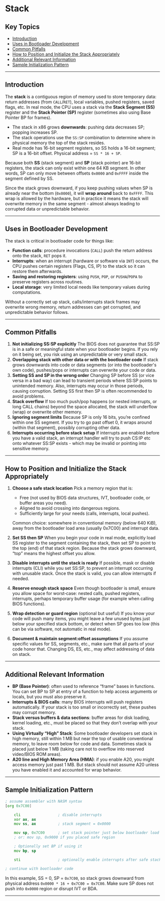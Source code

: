 # Stack

## Key Topics

+ [Introduction](#introduction)
+ [Uses in Bootloader Development](#uses-in-bootloader-development)
+ [Common Pitfalls](#common-pitfalls)
+ [How to Position and Initialize the Stack Appropriately](#how-to-position-and-initialize-the-stack-appropriately)
+ [Additional Relevant Information](#additional-relevant-information)
+ [Sample Initialization Pattern](#sample-initialization-pattern)

---

## Introduction

The **stack** is a contiguous region of memory used to store temporary data: return addresses (from `CALL`/`RET`), local variables, pushed registers, saved flags, etc. In real mode, the CPU uses a stack via the **Stack Segment (SS)** register and the **Stack Pointer (SP)** register (sometimes also using Base Pointer BP for frames).

* The stack in x86 grows **downwards**: pushing data decreases SP; popping increases SP.
* The stack operations use the `SS:SP` combination to determine where in physical memory the top of the stack resides.
* Real mode has 16-bit segment registers, so SS holds a 16-bit segment; SP is a 16-bit offset. Physical address = `SS * 16 + SP`.

Because both **SS** (stack segment) and **SP** (stack pointer) are 16-bit registers, the stack can only exist within one 64 KB segment. In other words, SP can only move between offsets `0x0000` and `0xFFFF` inside the segment defined by SS.

Since the stack grows downward, if you keep pushing values when SP is already near the bottom (`0x0000`), it will **wrap around** back to `0xFFFF`. This wrap is allowed by the hardware, but in practice it means the stack will overwrite memory in the same segment - almost always leading to corrupted data or unpredictable behavior.

---

## Uses in Bootloader Development

The stack is critical in bootloader code for things like:

* **Function calls**: procedure invocations (`CALL`) push the return address onto the stack, `RET` pops it.
* **Interrupts**: when an interrupt (hardware or software via `INT`) occurs, the CPU pushes certain registers (Flags, CS, IP) to the stack so it can restore them afterwards.
* **Saving and restoring registers**: using `PUSH`, `POP`, or `PUSHA`/`POPA` to preserve registers across routines.
* **Local storage**: very limited local needs like temporary values during computations.

Without a correctly set up stack, calls/interrupts stack frames may overwrite wrong memory, return addresses can get corrupted, and unpredictable behavior follows.

---

## Common Pitfalls

1. **Not initializing SS\:SP explicitly**
   The BIOS does not guarantee that SS\:SP is in a safe or meaningful state when your bootloader begins. If you rely on it being set, you risk using an unpredictable or very small stack.
2. **Overlapping stack with other data or with the bootloader code**
   If stack grows downwards into code or data segments (or into the bootloader's own code), pushes/pops or interrupts can overwrite your code or data.
3. **Setting SS and SP in the wrong order**
   Changing SP before SS (or vice versa in a bad way) can lead to transient periods where SS\:SP points to unintended memory. Also, interrupts may occur in those periods, causing corruption. Setting SS first then SP is often recommended to avoid problems.
4. **Stack overflow**
   If too much push/pop happens (or nested interrupts, or long CALL chains) beyond the space allocated, the stack will underflow (wrap) or overwrite other memory.
5. **Ignoring segment limits**
   Because SP is only 16 bits, you’re confined within one SS segment. If you try to go past offset 0, it wraps around (within that segment), possibly corrupting other data.
6. **Interrupts occurring before stack setup**
   If interrupts are enabled before you have a valid stack, an interrupt handler will try to push CS\:IP etc onto whatever SS\:SP exists - which may be invalid or pointing into sensitive memory.

---

## How to Position and Initialize the Stack Appropriately

1. **Choose a safe stack location**
   Pick a memory region that is:

   * Free (not used by BIOS data structures, IVT, bootloader code, or buffer areas you need).
   * Aligned to avoid crossing into dangerous regions.
   * Sufficiently large for your needs (calls, interrupts, local pushes).

   Common choice: somewhere in conventional memory (below 640 KiB), away from the bootloader load area (usually 0x7C00) and interrupt data.
2. **Set SS then SP**
   When you begin your code in real mode, explicitly load SS register to the segment containing the stack, then set SP to point to the top (end) of that stack region. Because the stack grows downward, “top” means the highest offset you allow.
3. **Disable interrupts until the stack is ready**
   If possible, mask or disable interrupts (CLI) while you set SS\:SP, to prevent an interrupt occurring with unusable stack. Once the stack is valid, you can allow interrupts if needed.
4. **Reserve enough stack space**
   Even though bootloader is small, ensure you allow space for worst‐case: nested calls, pushed registers, interrupts, perhaps temporary buffer usage (for example when calling BIOS functions).
5. **Wrap detection or guard region** (optional but useful)
   If you know your code will push many items, you might leave a few unused bytes just below your specified stack bottom, or detect when SP goes too low (this can be via software, not automatic in real mode).
6. **Document & maintain segment\:offset assumptions**
   If you assume specific values for SS, segments, etc., make sure that all parts of your code honor that. Changing DS, ES, etc., may affect addressing of data on stack.

---

## Additional Relevant Information

* **BP (Base Pointer)**: often used to reference “frame” bases in functions. You can set BP to SP at entry of a function to help access arguments or locals, but you must also preserve it.
* **Interrupts & BIOS calls**: many BIOS interrupts will push registers automatically. If your stack is too small or incorrectly set, these pushes may corrupt memory.
* **Stack versus buffers & data sections**: buffer areas for disk loading, kernel loading, etc., must be placed so that they don’t overlap with your stack.
* **Using Virtually “High” Stack**: Some bootloader developers set stack in high memory, still within 1 MB but near the top of usable conventional memory, to leave room below for code and data. Sometimes stack is placed just below 1 MB (taking care not to overflow into reserved video/BIOS ROM areas).
* **A20 line and High Memory Area (HMA)**: if you enable A20, you might access memory just past 1 MB. But stack should not assume A20 unless you have enabled it and accounted for wrap behavior.

---

## Sample Initialization Pattern

```asm
; assume assembler with NASM syntax
[org 0x7C00]

    cli                 ; disable interrupts
    xor ax, ax
    mov ss, ax          ; stack segment = 0x0000

    mov sp, 0x7C00      ; set stack pointer just below bootloader load if you want stack below code
    ; or: mov sp, 0x9000 if you placed safe region

    ; Optionally set BP if using it
    mov bp, sp

    sti                 ; optionally enable interrupts after safe stack

; continue with bootloader code
```

In this example, SS = 0, SP = `0x7C00`, so stack grows downward from physical address `0x0000 * 16 + 0x7C00 = 0x7C00`. Make sure SP does not push into `0x0000` region or disrupt IVT or BDA.

---
